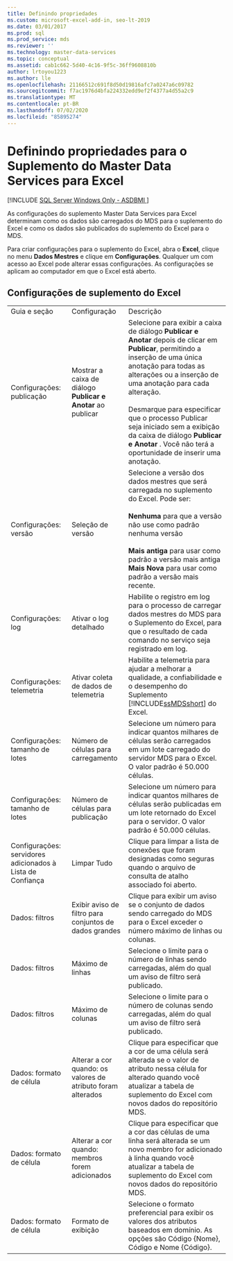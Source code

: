 ```yaml
---
title: Definindo propriedades
ms.custom: microsoft-excel-add-in, seo-lt-2019
ms.date: 03/01/2017
ms.prod: sql
ms.prod_service: mds
ms.reviewer: ''
ms.technology: master-data-services
ms.topic: conceptual
ms.assetid: cab1c662-5d40-4c16-9f5c-36ff9608810b
author: lrtoyou1223
ms.author: lle
ms.openlocfilehash: 21166512c691f8d50d19816afc7a0247a6c09782
ms.sourcegitcommit: f7ac1976d4bfa224332edd9ef2f4377a4d55a2c9
ms.translationtype: MT
ms.contentlocale: pt-BR
ms.lasthandoff: 07/02/2020
ms.locfileid: "85895274"
---
```

# <a name="setting-properties-for-master-data-services-add-in-for-excel"></a>Definindo propriedades para o Suplemento do Master Data Services para Excel

[!INCLUDE [SQL Server Windows Only - ASDBMI ](../../includes/applies-to-version/sql-windows-only-asdbmi.md)]

  As configurações do suplemento Master Data Services para Excel determinam como os dados são carregados do MDS para o suplemento do Excel e como os dados são publicados do suplemento do Excel para o MDS.  
  
 Para criar configurações para o suplemento do Excel, abra o **Excel**, clique no menu **Dados Mestres** e clique em **Configurações**. Qualquer um com acesso ao Excel pode alterar essas configurações. As configurações se aplicam ao computador em que o Excel está aberto.  
  
## <a name="excel-add-in-settings"></a>Configurações de suplemento do Excel  
  
||||  
|-|-|-|  
|Guia e seção|Configuração|Descrição|  
|Configurações: publicação|Mostrar a caixa de diálogo **Publicar e Anotar** ao publicar|Selecione para exibir a caixa de diálogo **Publicar e Anotar** depois de clicar em **Publicar**, permitindo a inserção de uma única anotação para todas as alterações ou a inserção de uma anotação para cada alteração.<br /><br /> Desmarque para especificar que o processo Publicar seja iniciado sem a exibição da caixa de diálogo **Publicar e Anotar** . Você não terá a oportunidade de inserir uma anotação.|  
|Configurações: versão|Seleção de versão|Selecione a versão dos dados mestres que será carregada no suplemento do Excel. Pode ser:<br /><br /> **Nenhuma** para que a versão não use como padrão nenhuma versão<br /><br /> **Mais antiga** para usar como padrão a versão mais antiga **Mais Nova** para usar como padrão a versão mais recente.|  
|Configurações: log|Ativar o log detalhado|Habilite o registro em log para o processo de carregar dados mestres do MDS para o Suplemento do Excel, para que o resultado de cada comando no serviço seja registrado em log.|  
|Configurações: telemetria|Ativar coleta de dados de telemetria|Habilite a telemetria para ajudar a melhorar a qualidade, a confiabilidade e o desempenho do Suplemento [!INCLUDE[ssMDSshort](../../includes/ssmdsshort-md.md)] do Excel.|  
|Configurações: tamanho de lotes|Número de células para carregamento|Selecione um número para indicar quantos milhares de células serão carregados em um lote carregado do servidor MDS para o Excel. O valor padrão é 50.000 células.|  
|Configurações: tamanho de lotes|Número de células para publicação|Selecione um número para indicar quantos milhares de células serão publicadas em um lote retornado do Excel para o servidor. O valor padrão é 50.000 células.|  
|Configurações: servidores adicionados à Lista de Confiança|Limpar Tudo|Clique para limpar a lista de conexões que foram designadas como seguras quando o arquivo de consulta de atalho associado foi aberto.|  
|Dados: filtros|Exibir aviso de filtro para conjuntos de dados grandes|Clique para exibir um aviso se o conjunto de dados sendo carregado do MDS para o Excel exceder o número máximo de linhas ou colunas.|  
|Dados: filtros|Máximo de linhas|Selecione o limite para o número de linhas sendo carregadas, além do qual um aviso de filtro será publicado.|  
|Dados: filtros|Máximo de colunas|Selecione o limite para o número de colunas sendo carregadas, além do qual um aviso de filtro será publicado.|  
|Dados: formato de célula|Alterar a cor quando: os valores de atributo foram alterados|Clique para especificar que a cor de uma célula será alterada se o valor de atributo nessa célula for alterado quando você atualizar a tabela de suplemento do Excel com novos dados do repositório MDS.|  
|Dados: formato de célula|Alterar a cor quando: membros forem adicionados|Clique para especificar que a cor das células de uma linha será alterada se um novo membro for adicionado à linha quando você atualizar a tabela de suplemento do Excel com novos dados do repositório MDS.|  
|Dados: formato de célula|Formato de exibição|Selecione o formato preferencial para exibir os valores dos atributos baseados em domínio. As opções são Código {Nome}, Código e Nome {Código}.|  
  
  
